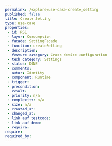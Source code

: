 ```yaml
---
permalink: /explore/use-case-create_setting
published: false
title: Create Setting
type: use-case
properties:
 - id: RS1
 - layer: Consumption
 - facade: SettingFacade
 - function: createSetting
 - description: 
 - feature category: Cross-device configuration
 - tech category: Settings
 - status: DONE
 - comments: 
 - actor: Identity
 - component: Runtime
 - trigger: 
 - precondition: 
 - result: 
 - priority: n/a
 - complexity: n/a
 - size: n/a
 - created_at: 
 - changed_at: 
 - link auf testcode: 
 - link auf demo: 
 - require: 
require:
required_by:
---
```

